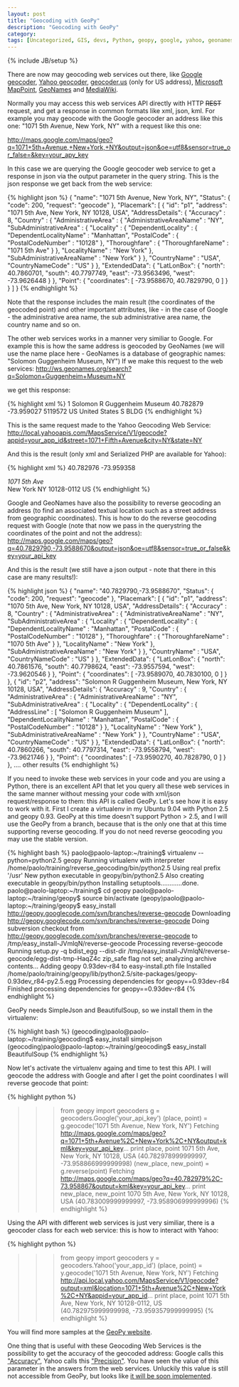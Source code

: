 ```yaml
---
layout: post
title: "Geocoding with GeoPy"
description: "Geocoding with GeoPy"
category:
tags: [Uncategorized, GIS, devs, Python, geopy, google, yahoo, geonames]
---
```

{% include JB/setup %}

There are now may geocoding web services out there, like <a href="http://code.google.com/apis/maps/documentation/index.html#Geocoding_HTTP_Request">Google geocoder</a>, <a href="http://developer.yahoo.com/maps/rest/V1/geocode.html">Yahoo geocoder</a>,  <a href="http://geocoder.us/">geocoder.us</a> (only for US address), <a href="http://msdn.microsoft.com/en-us/library/cc983790.aspx">Microsoft MapPoint</a>, <a href="http://www.geonames.org/">GeoNames</a> and <a href="http://www.mediawiki.org/wiki/MediaWiki">MediaWiki</a>.

Normally you may access this web services API directly with HTTP <del datetime="2009-10-16T07:27:16+00:00">REST</del> request, and get a response in common formats like xml, json, kml.
For example you may geocode with the Google geocoder an address like this one: "1071 5th Avenue, New York, NY" with a request like this one:

<a href="http://maps.google.com/maps/geo?q=1071+5th+Avenue,+New+York,+NY&output=json&oe=utf8&sensor=true_or_false=&key=your_apy_key">http://maps.google.com/maps/geo?q=1071+5th+Avenue,+New+York,+NY&output=json&oe=utf8&sensor=true_or_false=&key=your_apy_key</a>

In this case we are querying the Google geocoder web service to get a response in json via the output parameter in the query string. This is the json response we get back from the web service:

{% highlight json %}
{
  "name": "1071 5th Avenue, New York, NY",
  "Status": {
    "code": 200,
    "request": "geocode"
  },
  "Placemark": [ {
    "id": "p1",
    "address": "1071 5th Ave, New York, NY 10128, USA",
    "AddressDetails": {
   "Accuracy" : 8,
   "Country" : {
      "AdministrativeArea" : {
         "AdministrativeAreaName" : "NY",
         "SubAdministrativeArea" : {
            "Locality" : {
               "DependentLocality" : {
                  "DependentLocalityName" : "Manhattan",
                  "PostalCode" : {
                     "PostalCodeNumber" : "10128"
                  },
                  "Thoroughfare" : {
                     "ThoroughfareName" : "1071 5th Ave"
                  }
               },
               "LocalityName" : "New York"
            },
            "SubAdministrativeAreaName" : "New York"
         }
      },
      "CountryName" : "USA",
      "CountryNameCode" : "US"
   }
},
    "ExtendedData": {
      "LatLonBox": {
        "north": 40.7860701,
        "south": 40.7797749,
        "east": -73.9563496,
        "west": -73.9626448
      }
    },
    "Point": {
      "coordinates": [ -73.9588670, 40.7829790, 0 ]
    }
  } ]
}
{% endhighlight %}

Note that the response includes the main result (the coordinates of the geocoded point) and other important attributes, like - in the case of Google - the administrative area name, the sub administrative area name, the country name and so on.

The other web services works in a manner very similiar to Google. For example this is how the same address is geocoded by GeoNames (we will use the name place here - GeoNames is a database of geographic names: "Solomon Guggenheim Museum, NY")
If we make this request to the web services:
<a href="http://ws.geonames.org/search?q=Solomon+Guggenheim+Museum+NY">http://ws.geonames.org/search?q=Solomon+Guggenheim+Museum+NY</a>

we get this response:

{% highlight xml %}
<geonames style="MEDIUM">
<totalResultsCount>1</totalResultsCount>
<geoname>
<name>Solomon R Guggenheim Museum</name>
<lat>40.782879</lat>
<lng>-73.959027</lng>
<geonameId>5119572</geonameId>
<countryCode>US</countryCode>
<countryName>United States</countryName>
<fcl>S</fcl>
<fcode>BLDG</fcode>
</geoname>
</geonames>
{% endhighlight %}

This is the same request made to the Yahoo Geocoding Web Service: <a href="http://local.yahooapis.com/MapsService/V1/geocode?appid=your_app_id&street=1071+Fifth+Avenue&city=NY&state=NY">http://local.yahooapis.com/MapsService/V1/geocode?appid=your_app_id&street=1071+Fifth+Avenue&city=NY&state=NY</a>

And this is the result (only xml and Serialized PHP are available for Yahoo):

{% highlight xml %}
<ResultSet xsi:schemaLocation="urn:yahoo:maps http://api.local.yahoo.com/MapsService/V1/GeocodeResponse.xsd">
<Result precision="address">
<Latitude>40.782976</Latitude>
<Longitude>-73.959358</Longitude>
<Address>1071 5th Ave</Address>
<City>New York</City>
<State>NY</State>
<Zip>10128-0112</Zip>
<Country>US</Country>
</Result>
</ResultSet>
{% endhighlight %}

Google and GeoNames have also the possibility to reverse geocoding an address (to find an associated textual location such as a street address from geographic coordinates).
This is how to do the reverse geocoding request with Google (note that now we pass in the querystring the coordinates of the point and not the address):
<a href="http://maps.google.com/maps/geo?q=40.7829790,-73.9588670&output=json&oe=utf8&sensor=true_or_false&key=your_api_key">http://maps.google.com/maps/geo?q=40.7829790,-73.9588670&output=json&oe=utf8&sensor=true_or_false&key=your_api_key</a>

And this is the result (we still have a json output - note that there in this case are many results!):

{% highlight json %}
{
  "name": "40.7829790,-73.9588670",
  "Status": {
    "code": 200,
    "request": "geocode"
  },
  "Placemark": [ {
    "id": "p1",
    "address": "1070 5th Ave, New York, NY 10128, USA",
    "AddressDetails": {
   "Accuracy" : 8,
   "Country" : {
      "AdministrativeArea" : {
         "AdministrativeAreaName" : "NY",
         "SubAdministrativeArea" : {
            "Locality" : {
               "DependentLocality" : {
                  "DependentLocalityName" : "Manhattan",
                  "PostalCode" : {
                     "PostalCodeNumber" : "10128"
                  },
                  "Thoroughfare" : {
                     "ThoroughfareName" : "1070 5th Ave"
                  }
               },
               "LocalityName" : "New York"
            },
            "SubAdministrativeAreaName" : "New York"
         }
      },
      "CountryName" : "USA",
      "CountryNameCode" : "US"
   }
},
    "ExtendedData": {
      "LatLonBox": {
        "north": 40.7861576,
        "south": 40.7798624,
        "east": -73.9557594,
        "west": -73.9620546
      }
    },
    "Point": {
      "coordinates": [ -73.9589070, 40.7830100, 0 ]
    }
  }, {
    "id": "p2",
    "address": "Solomon R Guggenheim Museum, New York, NY 10128, USA",
    "AddressDetails": {
   "Accuracy" : 9,
   "Country" : {
      "AdministrativeArea" : {
         "AdministrativeAreaName" : "NY",
         "SubAdministrativeArea" : {
            "Locality" : {
               "DependentLocality" : {
                  "AddressLine" : [ "Solomon R Guggenheim Museum" ],
                  "DependentLocalityName" : "Manhattan",
                  "PostalCode" : {
                     "PostalCodeNumber" : "10128"
                  }
               },
               "LocalityName" : "New York"
            },
            "SubAdministrativeAreaName" : "New York"
         }
      },
      "CountryName" : "USA",
      "CountryNameCode" : "US"
   }
},
    "ExtendedData": {
      "LatLonBox": {
        "north": 40.7860266,
        "south": 40.7797314,
        "east": -73.9558794,
        "west": -73.9621746
      }
    },
    "Point": {
      "coordinates": [ -73.9590270, 40.7828790, 0 ]
    }
  },
.... other results
{% endhighlight %}

If you need to invoke these web services in your code and you are using a Python, there is an excellent API that let you query all these web services in the same manner without messing your code with xml/json request/response to them: this API is called GeoPy.
Let's see how it is easy to work with it. First I create a virtualenv in my Ubuntu 9.04 with Python 2.5 and geopy 0.93. GeoPy at this time doesn't support Python > 2.5, and I will use the GeoPy from a branch, because that is the only one that at this time supporting reverse geocoding. If you do not need reverse geocoding you may use the stable version.

{% highlight bash %}
paolo@paolo-laptop:~/training$ virtualenv --python=python2.5 geopy
Running virtualenv with interpreter /home/paolo/training/reverse_geocoding/bin/python2.5
Using real prefix '/usr'
New python executable in geopy/bin/python2.5
Also creating executable in geopy/bin/python
Installing setuptools............done.
paolo@paolo-laptop:~/training$ cd geopy
paolo@paolo-laptop:~/training/geopy$ source bin/activate
(geopy)paolo@paolo-laptop:~/training/geopy$ easy_install http://geopy.googlecode.com/svn/branches/reverse-geocode
Downloading http://geopy.googlecode.com/svn/branches/reverse-geocode
Doing subversion checkout from http://geopy.googlecode.com/svn/branches/reverse-geocode to /tmp/easy_install-JVmlqN/reverse-geocode
Processing reverse-geocode
Running setup.py -q bdist_egg --dist-dir /tmp/easy_install-JVmlqN/reverse-geocode/egg-dist-tmp-HaqZ4c
zip_safe flag not set; analyzing archive contents...
Adding geopy 0.93dev-r84 to easy-install.pth file
Installed /home/paolo/training/geopy/lib/python2.5/site-packages/geopy-0.93dev_r84-py2.5.egg
Processing dependencies for geopy==0.93dev-r84
Finished processing dependencies for geopy==0.93dev-r84
{% endhighlight %}

GeoPy needs SimpleJson and BeautifulSoup, so we install them in the virtualenv:

{% highlight bash %}
(geocoding)paolo@paolo-laptop:~/training/geocoding$ easy_install simplejson
(geocoding)paolo@paolo-laptop:~/training/geocoding$ easy_install BeautifulSoup
{% endhighlight %}

Now let's activate the virtualenv againg and time to test this API.
I will geocode the address with Google and after I get the point coordinates I will reverse geocode that point:

{% highlight python %}
>>>from geopy import geocoders
>>>g = geocoders.Google('your_api_key')
>>>(place, point) = g.geocode('1071 5th Avenue, New York, NY')
Fetching http://maps.google.com/maps/geo?q=1071+5th+Avenue%2C+New+York%2C+NY&output=kml&key=your_api_key...
>>>print place, point
1071 5th Ave, New York, NY 10128, USA (40.782978999999997, -73.958866999999998)
>>>(new_place, new_point) = g.reverse(point)
Fetching http://maps.google.com/maps/geo?q=40.782979%2C-73.958867&output=kml&key=your_api_key...
>>>print new_place, new_point
1070 5th Ave, New York, NY 10128, USA (40.783009999999997, -73.958906999999996)
{% endhighlight %}

Using the API with different web services is just very similiar, there is a geocoder class for each web service: this is how to interact with Yahoo:

{% highlight python %}
>>>from geopy import geocoders
>>>y = geocoders.Yahoo('your_app_id')
>>>(place, point) = y.geocode('1071 5th Avenue, New York, NY')
Fetching http://api.local.yahoo.com/MapsService/V1/geocode?output=xml&location=1071+5th+Avenue%2C+New+York%2C+NY&appid=your_app_id...
>>>print place, point
1071 5th Ave, New York, NY 10128-0112, US (40.782975999999998, -73.959357999999995)
{% endhighlight %}

You will find more samples at the <a href="http://code.google.com/p/geopy/w/list">GeoPy website</a>.

One thing that is useful with these Geocoding Web Services is the possibility to get the accuracy of the geocoded address: Google calls this <a href="http://code.google.com/apis/maps/documentation/reference.html#GGeoAddressAccuracy">"Accuracy"</a>, Yahoo calls this <a href="http://developer.yahoo.com/maps/rest/V1/geocode.html">"Precision"</a>. You have seen the value of this parameter in the answers from the web services. Unluckily this value is still not accessible from GeoPy, but looks like <a href="http://code.google.com/p/geopy/wiki/NovemberSprint">it will be soon implemented</a>.
